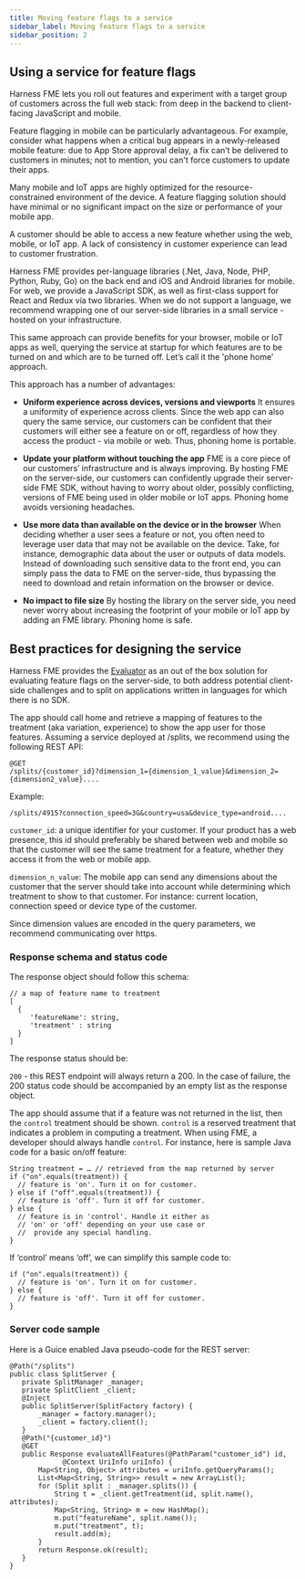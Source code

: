 ```yaml
---
title: Moving feature flags to a service
sidebar_label: Moving feature flags to a service
sidebar_position: 2
---
```


## Using a service for feature flags

Harness FME lets you roll out features and experiment with a target group of customers across the full web stack: from deep in the backend to client-facing JavaScript and mobile.

Feature flagging in mobile can be particularly advantageous. For example, consider what happens when a critical bug appears in a newly-released mobile feature: due to App Store approval delay, a fix can’t be delivered to customers in minutes; not to mention, you can't force customers to update their apps.

Many mobile and IoT apps are highly optimized for the resource-constrained environment of the device. A feature flagging solution should have minimal or no significant impact on the size or performance of your mobile app.

A customer should be able to access a new feature whether using the web, mobile, or IoT app. A lack of consistency in customer experience can lead to customer frustration.

Harness FME provides per-language libraries (.Net, Java, Node, PHP, Python, Ruby, Go) on the back end and iOS and Android libraries for mobile. For web, we provide a JavaScript SDK, as well as first-class support for React and Redux vía two libraries. When we do not support a language, we recommend wrapping one of our server-side libraries in a small service - hosted on your infrastructure.

This same approach can provide benefits for your browser, mobile or IoT apps as well, querying the service at startup for which features are to be turned on and which are to be turned off. Let’s call it the 'phone home' approach.

This approach has a number of advantages:

* **Uniform experience across devices, versions and viewports**
  It ensures a uniformity of experience across clients. Since the web app can also query the same service, our customers can be confident that their customers will either see a feature on or off, regardless of how they access the product - via mobile or web. Thus, phoning home is portable.

* **Update your platform without touching the app**
  FME is a core piece of our customers’ infrastructure and is always improving. By hosting FME on the server-side, our customers can confidently upgrade their server-side FME SDK, without having to worry about older, possibly conflicting, versions of FME being used in older mobile or IoT apps. Phoning home avoids versioning headaches.

* **Use more data than available on the device or in the browser**
  When deciding whether a user sees a feature or not, you often need to leverage user data that may not be available on the device. Take, for instance, demographic data about the user or outputs of data models. Instead of downloading such sensitive data to the front end, you can simply pass the data to FME on the server-side, thus bypassing the need to download and retain information on the browser or device.

* **No impact to file size**
  By hosting the library on the server side, you need never worry about increasing the footprint of your mobile or IoT app by adding an FME library. Phoning home is safe.

## Best practices for designing the service

Harness FME provides the [Evaluator](/docs/feature-management-experimentation/sdks-and-infrastructure/optional-infra/split-evaluator) as an out of the box solution for evaluating feature flags on the server-side, to both address potential client-side challenges and to split on applications written in languages for which there is no SDK.

The app should call home and retrieve a mapping of features to the treatment (aka variation, experience) to show the app user for those features. Assuming a service deployed at /splits, we recommend using the following REST API:

```
@GET 
/splits/{customer_id}?dimension_1={dimension_1_value}&dimension_2={dimension2_value}....
```

Example:

```
/splits/4915?connection_speed=3G&country=usa&device_type=android....
```

`customer_id`: a unique identifier for your customer. If your product has a web presence, this id should preferably be shared between web and mobile so that the customer will see the same treatment for a feature, whether they access it from the web or mobile app.

`dimension_n_value`: The mobile app can send any dimensions about the customer that the server should take into account while determining which treatment to show to that customer. For instance: current location, connection speed or device type of the customer.

Since dimension values are encoded in the query parameters, we recommend communicating over https.

### Response schema and status code

The response object should follow this schema:

```
// a map of feature name to treatment
[
  {
     'featureName': string,
     'treatment' : string
  }
]
```

The response status should be:

`200` - this REST endpoint will always return a 200. In the case of failure, the 200 status code should be accompanied by an empty list as the response object.

The app should assume that if a feature was not returned in the list, then the `control` treatment should be shown. `control` is a reserved treatment that indicates a problem in computing a treatment. When using FME, a developer should always handle `control`. For instance, here is sample Java code for a basic on/off feature:

```
String treatment = … // retrieved from the map returned by server
if ("on".equals(treatment)) {
  // feature is 'on'. Turn it on for customer.
} else if ("off".equals(treatment)) {
  // feature is 'off'. Turn it off for customer.
} else {
  // feature is in 'control'. Handle it either as
  // 'on' or 'off' depending on your use case or
  //  provide any special handling.
}
```

If ‘control’ means ‘off’, we can simplify this sample code to:

```
if ("on".equals(treatment)) {
  // feature is 'on'. Turn it on for customer.
} else {
  // feature is 'off'. Turn it off for customer.
}
```

### Server code sample

Here is a Guice enabled Java pseudo-code for the REST server:

```
@Path("/splits")
public class SplitServer {
   private SplitManager _manager;
   private SplitClient _client;
   @Inject
   public SplitServer(SplitFactory factory) {
       _manager = factory.manager();
       _client = factory.client();
   }
   @Path("{customer_id}")
   @GET
   public Response evaluateAllFeatures(@PathParam("customer_id") id,
             @Context UriInfo uriInfo) {
       Map<String, Object> attributes = uriInfo.getQueryParams();
       List<Map<String, String>> result = new ArrayList();
       for (Split split : _manager.splits()) {
           String t = _client.getTreatment(id, split.name(), attributes);
           Map<String, String> m = new HashMap();
           m.put("featureName", split.name());
           m.put("treatment", t);
           result.add(m);
       }
       return Response.ok(result);
   }
}
```